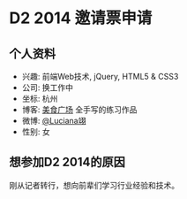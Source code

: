 # D2 2014 邀请票申请

## 个人资料

- 兴趣: 前端Web技术, jQuery, HTML5 & CSS3
- 公司: 换工作中
- 坐标: 杭州
- 博客: [美食广场](http://sherryhe.com) 全手写的练习作品
- 微博: [@Luciana翊](http://weibo.com/heshan)
- 性别: 女

## 想参加D2 2014的原因

刚从记者转行，想向前辈们学习行业经验和技术。